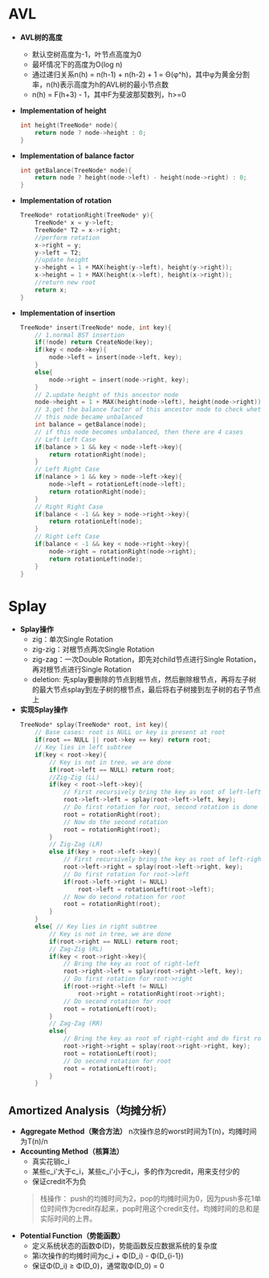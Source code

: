 # AVL
- **AVL树的高度**
    - 默认空树高度为-1，叶节点高度为0
    - 最坏情况下的高度为O(log n)
    - 通过递归关系n(h) = n(h-1) + n(h-2) + 1 = Θ(φ^h)，其中φ为黄金分割率，n(h)表示高度为h的AVL树的最小节点数
    - n(h) = F(h+3) - 1，其中F为斐波那契数列，h>=0

- **Implementation of height**
    ```c
    int height(TreeNode* node){
        return node ? node->height : 0;
    }
    ```
- **Implementation of balance factor**
    ```c
    int getBalance(TreeNode* node){
        return node ? height(node->left) - height(node->right) : 0;
    }
    ```
- **Implementation of rotation**
    ```c
    TreeNode* rotationRight(TreeNode* y){
        TreeNode* x = y->left;
        TreeNode* T2 = x->right;
        //perform rotation
        x->right = y;
        y->left = T2;
        //update height
        y->height = 1 + MAX(height(y->left), height(y->right));
        x->height = 1 + MAX(height(x->left), height(x->right));
        //return new root
        return x;
    }
    ```
- **Implementation of insertion**
    ```c
    TreeNode* insert(TreeNode* node, int key){
        // 1.normal BST insertion
        if(!node) return CreateNode(key);
        if(key < node->key){
            node->left = insert(node->left, key);
        }
        else{
            node->right = insert(node->right, key);
        }
        // 2.update height of this ancestor node
        node->height = 1 + MAX(height(node->left), height(node->right));
        // 3.get the balance factor of this ancestor node to check whether
        // this node became unbalanced
        int balance = getBalance(node);
        // if this node becomes unbalanced, then there are 4 cases
        // Left Left Case
        if(balance > 1 && key < node->left->key){
            return rotationRight(node);
        }
        // Left Right Case
        if(nalance > 1 && key > node->left->key){
            node->left = rotationLeft(node->left);
            return rotationRight(node);
        }
        // Right Right Case
        if(balance < -1 && key > node->right->key){
            return rotationLeft(node);
        }
        // Right Left Case
        if(balance < -1 && key < node->right->key){
            node->right = rotationRight(node->right);
            return rotationLeft(node);
        }
    }
# Splay
- **Splay操作**
    - zig：单次Single Rotation
    - zig-zig：对根节点两次Single Rotation
    - zig-zag：一次Double Rotation，即先对child节点进行Single Rotation，再对根节点进行Single Rotation
    - deletion: 先splay要删除的节点到根节点，然后删除根节点，再将左子树的最大节点splay到左子树的根节点，最后将右子树接到左子树的右子节点上
- **实现Splay操作**
    ```c
    TreeNode* splay(TreeNode* root, int key){
        // Base cases: root is NULL or key is present at root
        if(root == NULL || root->key == key) return root;
        // Key lies in left subtree
        if(key < root->key){
            // Key is not in tree, we are done
            if(root->left == NULL) return root;
            //Zig-Zig (LL)
            if(key < root->left->key){
                // First recursively bring the key as root of left-left
                root->left->left = splay(root->left->left, key);
                // Do first rotation for root, second rotation is done after else
                root = rotationRight(root);
                // Now do the second rotation
                root = rotationRight(root);
            }
            // Zig-Zag (LR)
            else if(key > root->left->key){
                // First recursively bring the key as root of left-right
                root->left->right = splay(root->left->right, key);
                // Do first rotation for root->left
                if(root->left->right != NULL)
                    root->left = rotationLeft(root->left);
                // Now do second rotation for root
                root = rotationRight(root);
            }
        }
        else{ // Key lies in right subtree
            // Key is not in tree, we are done
            if(root->right == NULL) return root;
            // Zag-Zig (RL)
            if(key < root->right->key){
                // Bring the key as root of right-left
                root->right->left = splay(root->right->left, key);
                // Do first rotation for root->right
                if(root->right->left != NULL)
                    root->right = rotationRight(root->right);
                // Do second rotation for root
                root = rotationLeft(root);
            }
            // Zag-Zag (RR)
            else{
                // Bring the key as root of right-right and do first rotation
                root->right->right = splay(root->right->right, key);
                root = rotationLeft(root);
                // Do second rotation for root
                root = rotationLeft(root);
            }
        }

## Amortized Analysis（均摊分析）
- **Aggregate Method（聚合方法）**
    n次操作总的worst时间为T(n)，均摊时间为T(n)/n
- **Accounting Method（核算法）**
    - 真实花销c_i
    - 某些c_i'大于c_i，某些c_i'小于c_i，多的作为credit，用来支付少的
    - 保证credit不为负
    > 栈操作： push的均摊时间为2，pop的均摊时间为0，因为push多花1单位时间作为credit存起来，pop时用这个credit支付。均摊时间的总和是实际时间的上界。
- **Potential Function（势能函数）**
    - 定义系统状态的函数Φ(D)，势能函数反应数据系统的复杂度
    - 第i次操作的均摊时间为c_i + Φ(D_i) - Φ(D_{i-1})
    - 保证Φ(D_i) ≥ Φ(D_0)，通常取Φ(D_0) = 0
